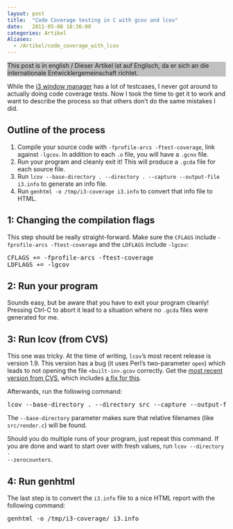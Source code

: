 ```yaml
---
layout: post
title:  "Code Coverage testing in C with gcov and lcov"
date:   2011-05-08 18:36:00
categories: Artikel
Aliases:
  - /Artikel/code_coverage_with_lcov
---
```



<p style="background-color: #c0c0c0">
This post is in english / Dieser Artikel ist auf Englisch, da er sich an die
internationale Entwicklergemeinschaft richtet.
</p>

<p>
While the <a href="http://i3wm.org/">i3 window manager</a> has a lot of
testcases, I never got around to actually doing code coverage tests. Now I took
the time to get it to work and want to describe the process so that others
don’t do the same mistakes I did.
</p>

<h2>Outline of the process</h2>
<ol>
<li>Compile your source code with <code>-fprofile-arcs -ftest-coverage</code>,
link against <code>-lgcov</code>. In addition to each <code>.o</code> file, you
will have a <code>.gcno</code> file.</li>
<li>Run your program and cleanly exit it! This will produce a
<code>.gcda</code> file for each source file.</li>
<li>Run <code>lcov --base-directory . --directory . --capture --output-file
i3.info</code> to generate an info file.</li>
<li>Run <code>genhtml -o /tmp/i3-coverage i3.info</code> to convert that info
file to HTML.</li>
</ol>

<h2>1: Changing the compilation flags</h2>

<p>
This step should be really straight-forward. Make sure the <code>CFLAGS</code>
include <code>-fprofile-arcs -ftest-coverage</code> and the <code>LDFLAGS</code>
include <code>-lgcov</code>:
</p>

<pre>
CFLAGS += -fprofile-arcs -ftest-coverage
LDFLAGS += -lgcov
</pre>

<h2>2: Run your program</h2>

<p>
Sounds easy, but be aware that you have to exit your program cleanly! Pressing
Ctrl-C to abort it lead to a situation where no <code>.gcda</code> files were
generated for me.
</p>

<h2>3: Run lcov (from CVS)</h2>

<p>
This one was tricky. At the time of writing, <code>lcov</code>’s most recent
release is version 1.9. This version has a bug (it uses Perl’s two-parameter
<code>open</code>) which leads to not opening the file
<code>&lt;built-in&gt;.gcov</code> correctly. Get the <a
href="http://sourceforge.net/projects/ltp/develop">most recent version from
CVS</a>, which includes <a
href="http://ltp.cvs.sourceforge.net/viewvc/ltp/utils/analysis/lcov/bin/geninfo?r1=1.90&r2=1.91&pathrev=MAIN">a
fix for this</a>.
</p>

<p>
Afterwards, run the following command:
</p>

<pre>
lcov --base-directory . --directory src --capture --output-file i3.info
</pre>

<p>
The <code>--base-directory</code> parameter makes sure that relative filenames
(like <code>src/render.c</code>) will be found.
</p>

<p>
Should you do multiple runs of your program, just repeat this command. If you
are done and want to start over with fresh values, run <code>lcov --directory .
--zerocounters</code>.
</p>

<h2>4: Run genhtml</h2>

<p>
The last step is to convert the <code>i3.info</code> file to a nice HTML report
with the following command:
</p>

<pre>
genhtml -o /tmp/i3-coverage/ i3.info
</pre>
